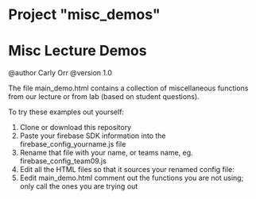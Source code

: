 # Project "misc_demos"
# Misc Lecture Demos

 @author  Carly Orr
 @version  1.0

The file main_demo.html contains a collection of miscellaneous functions 
from our lecture or from lab (based on student questions).

To try these examples out yourself:

1.  Clone or download this repository
2.  Paste your firebase SDK information into the firebase_config_yourname.js file
3.  Rename that file with your name, or teams name, eg. firebase_config_team09.js
4.  Edit all the HTML files so that it sources your renamed config file:
      <script src="./firebase_config_team09.js"> </script>
5.  Eedit main_demo.html
    comment out the functions you are not using;
    only call the ones you are trying out
    


